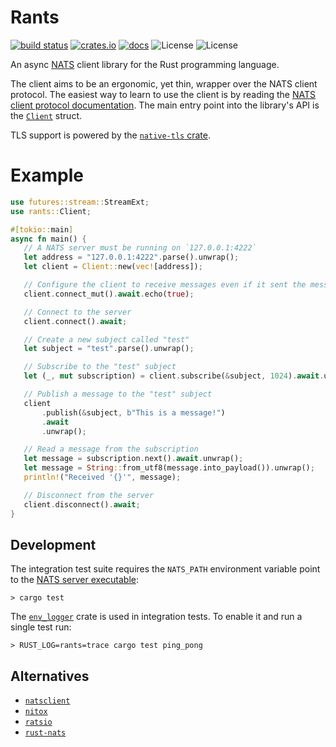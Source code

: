 # Rants

[![build status](https://img.shields.io/github/workflow/status/davidMcneil/rants/Rust)](https://github.com/davidMcneil/rants/actions)
[![crates.io](https://img.shields.io/crates/v/rants.svg)](https://crates.io/crates/rants)
[![docs](https://docs.rs/rants/badge.svg)](https://docs.rs/rants)
![License](https://img.shields.io/badge/license-MIT-blue.svg)
![License](https://img.shields.io/badge/license-APACHE-blue.svg)

An async [NATS](https://nats.io/) client library for the Rust programming language.

The client aims to be an ergonomic, yet thin, wrapper over the NATS client protocol. The easiest way to learn to use the client is by reading the [NATS client protocol documentation](https://docs.nats.io/nats-protocol/nats-protocol). The main entry point into the library's API is the [`Client`](https://docs.rs/rants/latest/rants/struct.Client.html) struct.

TLS support is powered by the [`native-tls` crate](https://github.com/sfackler/rust-native-tls).

# Example

```rust
use futures::stream::StreamExt;
use rants::Client;

#[tokio::main]
async fn main() {
   // A NATS server must be running on `127.0.0.1:4222`
   let address = "127.0.0.1:4222".parse().unwrap();
   let client = Client::new(vec![address]);

   // Configure the client to receive messages even if it sent the message
   client.connect_mut().await.echo(true);

   // Connect to the server
   client.connect().await;

   // Create a new subject called "test"
   let subject = "test".parse().unwrap();

   // Subscribe to the "test" subject
   let (_, mut subscription) = client.subscribe(&subject, 1024).await.unwrap();

   // Publish a message to the "test" subject
   client
       .publish(&subject, b"This is a message!")
       .await
       .unwrap();

   // Read a message from the subscription
   let message = subscription.next().await.unwrap();
   let message = String::from_utf8(message.into_payload()).unwrap();
   println!("Received '{}'", message);

   // Disconnect from the server
   client.disconnect().await;
}
```

## Development

The integration test suite requires the `NATS_PATH` environment variable point to the [NATS server executable](https://nats.io/download/nats-io/nats-server/):

    > cargo test

The [`env_logger`](https://github.com/sebasmagri/env_logger/) crate is used in integration tests. To enable it and run a single test run:

    > RUST_LOG=rants=trace cargo test ping_pong

## Alternatives
- [`natsclient`](https://github.com/encabulators/natsclient)
- [`nitox`](https://github.com/YellowInnovation/nitox)
- [`ratsio`](https://github.com/mnetship/ratsio)
- [`rust-nats`](https://github.com/jedisct1/rust-nats)
